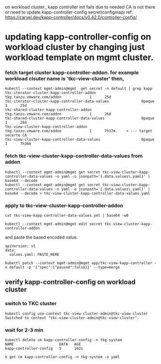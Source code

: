 on workload cluster., kapp controller init fails due to needed CA is not there or need to update kapp-controller-config secret(configmap) 
ref: https://carvel.dev/kapp-controller/docs/v0.42.0/controller-config/


# updating kapp-controller-config on workload cluster  by changing just workload template on mgmt cluster.


### fetch target cluster kapp-controller-addon. for example workload clsuter name is 'tkc-view-cluster' then, 
```
kubectl --context mgmt-admin@mgmt  get secret -n default | grep kapp
tkc-iterator-cluster-kapp-controller-addon                     tkg.tanzu.vmware.com/addon             1      25d
tkc-iterator-cluster-kapp-controller-data-values               Opaque                                 1      25d
tkc-shared-cluster-kapp-controller-addon                       tkg.tanzu.vmware.com/addon             1      26d
tkc-shared-cluster-kapp-controller-data-values                 Opaque                                 1      26d
tkc-view-cluster-kapp-controller-addon                         tkg.tanzu.vmware.com/addon             1      7h37m.    < --- target secerte CA
tkc-view-cluster-kapp-controller-data-values                   Opaque                                 1      7h36m
```
### fetch tkc-view-cluster-kapp-controller-data-values from addon
```
kubectl --context mgmt-admin@mgmt get secret tkc-view-cluster-kapp-controller-data-values -o yaml -o jsonpath='{.data.values\.yaml}' | base64 --decode
kubectl --context mgmt-admin@mgmt get secret tkc-view-cluster-kapp-controller-data-values -o yaml -o jsonpath='{.data.values\.yaml}' | base64 --decode > tkc-view-cluster-kapp-controller-data-values.yaml
```

### apply to tkc-view-cluster-kapp-controller-addon
```
cat tkc-view-kapp-controller-data-values.yml | base64 -w0
```

```
kubectl --context mgmt-admin@mgmt edit secret tkc-view-cluster-kapp-controller-addon
```
and paste the based encoded value.
```
apiVersion: v1
data:
  values.yaml: PASTE_HERE 
```
```
kubectl patch --context mgmt-admin@mgmt app/tkc-view-kapp-controller -n default -p '{"spec":{"paused":false}}' --type=merge
```


##  verify kapp-controller-config on workload cluster 
### switch to  TKC cluster
```
kubectl config use-context tkc-view-cluster-admin@tkc-view-cluster
Switched to context "tkc-view-cluster-admin@tkc-view-cluster".
```

### wait for 2-3 min 
```
kubectl delete cm kapp-controller-config -n tkg-system
NAME                     DATA   AGE
kapp-controller-config   5      102s

k get cm kapp-controller-config -n tkg-system -o yaml
```

